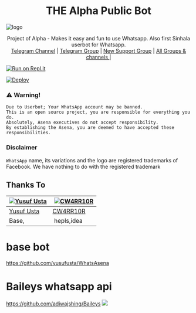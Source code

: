<h1 align="center"><b> THE Alpha Public Bot  </b></h1>

![logo]()




<p align="center">
    Project of Alpha - Makes it easy and fun to use Whatsapp. Also first Sinhala userbot for Whatsapp.
    <br>
        <a href="http://t.me/danumabots">Telegram Channel</a> |
        <a href="https://t.me/danuma01">Telegram Group</a> |
        <a href="https://chat.whatsapp.com/JigWG8oj1hj1YXLgJaqxta">New Support Group</a> |
        <a href="https://t.me/unofficialplugin">All Groups & channels </a> |
    <br>
</p>

[![Run on Repl.it](https://www.herokucdn.com/deploy/button.svg)](https://replit.com/@CTBOT/Alpha-QR?v=1)

[![Deploy](https://www.herokucdn.com/deploy/button.svg)](https://heroku.com/deploy?template=https://github.com/AchiyaCT/Alpha)



### ⚠️ Warning! 
```
Due to Userbot; Your WhatsApp account may be banned.
This is an open source project, you are responsible for everything you do. 
Absolutely, Asena executives do not accept responsibility.
By establishing the Asena, you are deemed to have accepted these responsibilities.
```
### Disclaimer
`WhatsApp` name, its variations and the logo are registered trademarks of Facebook. We have nothing to do with the registered trademark

## Thanks To
[![Yusuf Usta](https://github.com/yusufusta.png?size=50)](https://t.me/fusufs)  | [![CW4RR10R](https://github.com/CW4RR10R.png?size=50)](https://github.com/CW4RR10R)
----|----|
[Yusuf Usta](https://t.me/fusufs) | [CW4RR10R](https://t.meW4RR10R)
 Base, | hepls,idea

# base bot
https://github.com/yusufusta/WhatsAsena

# Baileys whatsapp api 
https://github.com/adiwajshing/Baileys
[![](https://telegra.ph/file/1c742619b421e4713e414.jpg?size=50)](https://t.me/danumabots) 

